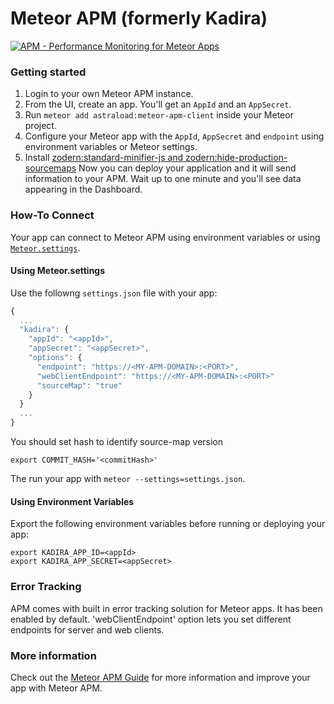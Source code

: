 # Meteor APM (formerly Kadira)

[![APM - Performance Monitoring for Meteor Apps](https://s3.amazonaws.com/dev-apm-screenshots/meteor-apm-agent/README-2.png)](https://www.meteor.com/hosting)

### Getting started

1. Login to your own Meteor APM instance.
2. From the UI, create an app. You'll get an `AppId` and an `AppSecret`.
3. Run `meteor add astraload:meteor-apm-client` inside your Meteor project.
4. Configure your Meteor app with the `AppId`, `AppSecret` and `endpoint` using environment variables or Meteor settings.
5. Install [zodern:standard-minifier-js and zodern:hide-production-sourcemaps](https://atmospherejs.com/zodern/standard-minifier-js) 
Now you can deploy your application and it will send information to your APM. Wait up to one minute and you'll see data appearing in the Dashboard.


### How-To Connect

Your app can connect to Meteor APM using environment variables or using [`Meteor.settings`](http://docs.meteor.com/#meteor_settings).

#### Using Meteor.settings
Use the followng `settings.json` file with your app:

```js
{
  ...
  "kadira": {
    "appId": "<appId>",
    "appSecret": "<appSecret>",
    "options": {
      "endpoint": "https://<MY-APM-DOMAIN>:<PORT>",
      "webClientEndpoint": "https://<MY-APM-DOMAIN>:<PORT>"
      "sourceMap": "true"
    }
  }
  ...
}
```

You should set hash to identify source-map version
```
export COMMIT_HASH='<commitHash>'
```

The run your app with `meteor --settings=settings.json`.

#### Using Environment Variables

Export the following environment variables before running or deploying your app:

```
export KADIRA_APP_ID=<appId>
export KADIRA_APP_SECRET=<appSecret>
````

### Error Tracking

APM comes with built in error tracking solution for Meteor apps. It has been enabled by default.
'webClientEndpoint' option lets you set different endpoints for server and web clients. 

### More information

Check out the [Meteor APM Guide](http://galaxy-guide.meteor.com/apm-getting-started.html) for more information and improve your app with Meteor APM.
